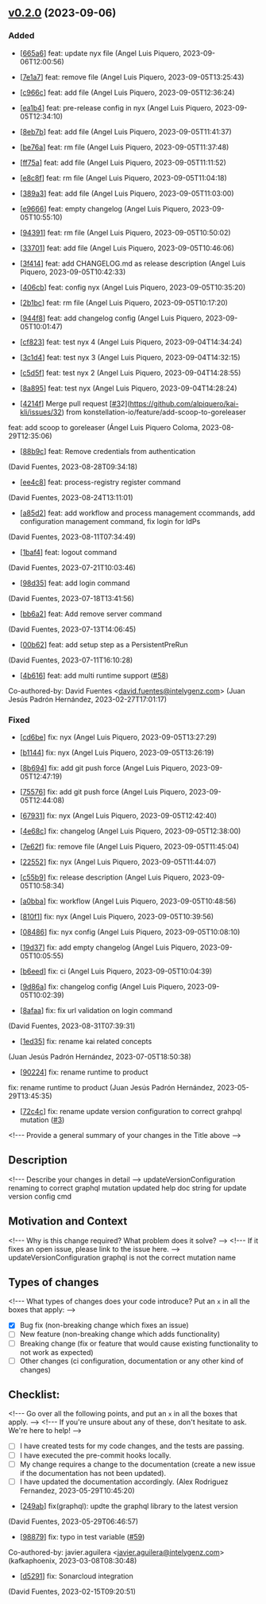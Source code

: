## [v0.2.0](https://github.com/alpiquero/nyx-test/tag/v0.2.0) (2023-09-06)

### Added

* [[665a6](https://github.com/alpiquero/nyx-test/commit/665a6d6f39db14a9a07b5c409db5dcbbde30e637)] feat: update nyx file
 (Angel Luis Piquero, 2023-09-06T12:00:56)

* [[7e1a7](https://github.com/alpiquero/nyx-test/commit/7e1a73fcafe67c7eeee4e9d7a84e27b54d2ca8a1)] feat: remove file
 (Angel Luis Piquero, 2023-09-05T13:25:43)

* [[c966c](https://github.com/alpiquero/nyx-test/commit/c966c83898c95ee41a1d4a8a80992ed5f66029c6)] feat: add file
 (Angel Luis Piquero, 2023-09-05T12:36:24)

* [[ea1b4](https://github.com/alpiquero/nyx-test/commit/ea1b4efa9c74339e3feda96991e6ca92366ec79e)] feat: pre-release config in nyx
 (Angel Luis Piquero, 2023-09-05T12:34:10)

* [[8eb7b](https://github.com/alpiquero/nyx-test/commit/8eb7bf052a7247929a090ff33ea211961072d0ac)] feat: add file
 (Angel Luis Piquero, 2023-09-05T11:41:37)

* [[be76a](https://github.com/alpiquero/nyx-test/commit/be76a299ca2ac2695fe449d447e1599d09d92d64)] feat: rm file
 (Angel Luis Piquero, 2023-09-05T11:37:48)

* [[ff75a](https://github.com/alpiquero/nyx-test/commit/ff75a23b90bdf395cd50322e6689b09121e537f4)] feat: add file
 (Angel Luis Piquero, 2023-09-05T11:11:52)

* [[e8c8f](https://github.com/alpiquero/nyx-test/commit/e8c8fda5b8e669100c05d47bee6821e706bd84f8)] feat: rm file
 (Angel Luis Piquero, 2023-09-05T11:04:18)

* [[389a3](https://github.com/alpiquero/nyx-test/commit/389a3dd6e40303fcdc74dee833a5e193b67bd3eb)] feat: add file
 (Angel Luis Piquero, 2023-09-05T11:03:00)

* [[e9666](https://github.com/alpiquero/nyx-test/commit/e9666270ef6ea5fbe068aa19e8db2e5cc148cde3)] feat: empty changelog
 (Angel Luis Piquero, 2023-09-05T10:55:10)

* [[94391](https://github.com/alpiquero/nyx-test/commit/94391a1a8530fb081d73fd668baeae9ccb9392c7)] feat: rm file
 (Angel Luis Piquero, 2023-09-05T10:50:02)

* [[33701](https://github.com/alpiquero/nyx-test/commit/33701dfc44e017849b31255542613c13cac3f3a8)] feat: add file
 (Angel Luis Piquero, 2023-09-05T10:46:06)

* [[3f414](https://github.com/alpiquero/nyx-test/commit/3f414ba786e48e16b4e585897f09aff3a3cc0700)] feat: add CHANGELOG.md as release description
 (Angel Luis Piquero, 2023-09-05T10:42:33)

* [[406cb](https://github.com/alpiquero/nyx-test/commit/406cb66b204799a84ea76e776c3b9eea9b400a6d)] feat: config nyx
 (Angel Luis Piquero, 2023-09-05T10:35:20)

* [[2b1bc](https://github.com/alpiquero/nyx-test/commit/2b1bc81a4c5c1029f826ee243e415b3151ea7488)] feat: rm file
 (Angel Luis Piquero, 2023-09-05T10:17:20)

* [[944f8](https://github.com/alpiquero/nyx-test/commit/944f84c4d7072563d59e72e9d9abe1b575dc25be)] feat: add changelog config
 (Angel Luis Piquero, 2023-09-05T10:01:47)

* [[cf823](https://github.com/alpiquero/nyx-test/commit/cf823f5c94535d0b0fa7f7e9f70dec7c2251eb0e)] feat: test nyx 4
 (Angel Luis Piquero, 2023-09-04T14:34:24)

* [[3c1d4](https://github.com/alpiquero/nyx-test/commit/3c1d4dcd10d89e0ba2be1fc5e67cb1b0fb971621)] feat: test nyx 3
 (Angel Luis Piquero, 2023-09-04T14:32:15)

* [[c5d5f](https://github.com/alpiquero/nyx-test/commit/c5d5f505ca01e2767e32e8f1cb2ebffe0b37093b)] feat: test nyx 2
 (Angel Luis Piquero, 2023-09-04T14:28:55)

* [[8a895](https://github.com/alpiquero/nyx-test/commit/8a895329bb26239e798d143b05188c8a02d62442)] feat: test nyx
 (Angel Luis Piquero, 2023-09-04T14:28:24)

* [[4214f](https://github.com/alpiquero/nyx-test/commit/4214f16ee722a32d0a0dea29cf8bcff82af13e84)] Merge pull request [[#3](https://github.com/alpiquero/kai-kli/issues/3)2](https://github.com/alpiquero/kai-kli/issues/32) from konstellation-io/feature/add-scoop-to-goreleaser

feat: add scoop to goreleaser (Ángel Luis Piquero Coloma, 2023-08-29T12:35:06)

* [[88b9c](https://github.com/alpiquero/nyx-test/commit/88b9c24d058e5c1b62eaed7c7774ada378ed740b)] feat: Remove credentials from authentication

 (David Fuentes, 2023-08-28T09:34:18)

* [[ee4c8](https://github.com/alpiquero/nyx-test/commit/ee4c82bc224bb07a71011b90639f2db1bcd25039)] feat: process-registry register command

 (David Fuentes, 2023-08-24T13:11:01)

* [[a85d2](https://github.com/alpiquero/nyx-test/commit/a85d241918cc51a42372b9cdd44e53c6f44d1b3e)] feat: add workflow and process management ccommands, add configuration management command, fix login for IdPs

 (David Fuentes, 2023-08-11T07:34:49)

* [[1baf4](https://github.com/alpiquero/nyx-test/commit/1baf4ef932406d61a0d27c919bac9a818e172cef)] feat: logout command

 (David Fuentes, 2023-07-21T10:03:46)

* [[98d35](https://github.com/alpiquero/nyx-test/commit/98d35c16fcdb7c8d5337e0e6bf5e7081b5ce05c5)] feat: add login command

 (David Fuentes, 2023-07-18T13:41:56)

* [[bb6a2](https://github.com/alpiquero/nyx-test/commit/bb6a2736bb39b5dfdb3b3316f90ef25dbca000c5)] feat: Add remove server command 

 (David Fuentes, 2023-07-13T14:06:45)

* [[00b62](https://github.com/alpiquero/nyx-test/commit/00b62f8fefcc4bc3e3df55f6b2262e69cddaabbf)] feat: add setup step as a PersistentPreRun

 (David Fuentes, 2023-07-11T16:10:28)

* [[4b616](https://github.com/alpiquero/nyx-test/commit/4b6162a46d4be17a1b1c89ac9b210aecd9e95410)] feat: add multi runtime support ([#58](https://github.com/alpiquero/kai-kli/issues/58))

Co-authored-by: David Fuentes &lt;david.fuentes@intelygenz.com&gt; (Juan Jesús Padrón Hernández, 2023-02-27T17:01:17)

### Fixed

* [[cd6be](https://github.com/alpiquero/nyx-test/commit/cd6be8b4237b11c64b5a56cd53439fd131943590)] fix: nyx
 (Angel Luis Piquero, 2023-09-05T13:27:29)

* [[b1144](https://github.com/alpiquero/nyx-test/commit/b11443e3b9a6b8b81d6eaaff51113a2125a6aa5d)] fix: nyx
 (Angel Luis Piquero, 2023-09-05T13:26:19)

* [[8b694](https://github.com/alpiquero/nyx-test/commit/8b694485402141af80ad96b37e0cacde3f530e94)] fix: add git push force
 (Angel Luis Piquero, 2023-09-05T12:47:19)

* [[75576](https://github.com/alpiquero/nyx-test/commit/755764307b1227fd74067d515f7716c72af9ac64)] fix: add git push force
 (Angel Luis Piquero, 2023-09-05T12:44:08)

* [[67931](https://github.com/alpiquero/nyx-test/commit/679316301b13cc8ec0a329353c7019a3415164a8)] fix: nyx
 (Angel Luis Piquero, 2023-09-05T12:42:40)

* [[4e68c](https://github.com/alpiquero/nyx-test/commit/4e68ce0eb9d965c7d701d4643a5d8dbedca0e90d)] fix: changelog
 (Angel Luis Piquero, 2023-09-05T12:38:00)

* [[7e62f](https://github.com/alpiquero/nyx-test/commit/7e62f3bdb39388beedd60205b5cfd7ab8e4aee95)] fix: remove file
 (Angel Luis Piquero, 2023-09-05T11:45:04)

* [[22552](https://github.com/alpiquero/nyx-test/commit/22552b36a71213305324b4a89e937ea7d4763c4f)] fix: nyx
 (Angel Luis Piquero, 2023-09-05T11:44:07)

* [[c55b9](https://github.com/alpiquero/nyx-test/commit/c55b9c5dda64632b80151a6ffb698a16ffb12a7f)] fix: release description
 (Angel Luis Piquero, 2023-09-05T10:58:34)

* [[a0bba](https://github.com/alpiquero/nyx-test/commit/a0bba60731d50c2a9872411e3c8d8ab385eddfe4)] fix: workflow
 (Angel Luis Piquero, 2023-09-05T10:48:56)

* [[810f1](https://github.com/alpiquero/nyx-test/commit/810f1938ac9e029f790b3397d34f2f02abd915ef)] fix: nyx
 (Angel Luis Piquero, 2023-09-05T10:39:56)

* [[08486](https://github.com/alpiquero/nyx-test/commit/08486b2f0e4bb1d6afee6c13057254ee92714b3c)] fix: nyx config
 (Angel Luis Piquero, 2023-09-05T10:08:10)

* [[19d37](https://github.com/alpiquero/nyx-test/commit/19d37d44b91ef3120371ca9c6c7a62aaaaf66075)] fix: add empty changelog
 (Angel Luis Piquero, 2023-09-05T10:05:55)

* [[b6eed](https://github.com/alpiquero/nyx-test/commit/b6eed78bda583d6f2c047a19481102b218db425f)] fix: ci
 (Angel Luis Piquero, 2023-09-05T10:04:39)

* [[9d86a](https://github.com/alpiquero/nyx-test/commit/9d86a0f685e73cb271c92dc9ba74ce8c7b947c6d)] fix: changelog config
 (Angel Luis Piquero, 2023-09-05T10:02:39)

* [[8afaa](https://github.com/alpiquero/nyx-test/commit/8afaa2eb90d740ddf52df97c98774381b6f32ed4)] fix: fix url validation on login command

 (David Fuentes, 2023-08-31T07:39:31)

* [[1ed35](https://github.com/alpiquero/nyx-test/commit/1ed35566f5b3bd9eaeed5ee8022bd47d23015dd3)] fix: rename kai related concepts

 (Juan Jesús Padrón Hernández, 2023-07-05T18:50:38)

* [[90224](https://github.com/alpiquero/nyx-test/commit/902242de9d9e64231ca05bf882a47be70a8da9b3)] fix: rename runtime to product

fix: rename runtime to product (Juan Jesús Padrón Hernández, 2023-05-29T13:45:35)

* [[72c4c](https://github.com/alpiquero/nyx-test/commit/72c4c5f2ae255542b44f2b5641a86cfb717f38c4)] fix: rename update version configuration to correct grahpql mutation ([#3](https://github.com/alpiquero/kai-kli/issues/3))

&lt;!--- Provide a general summary of your changes in the Title above --&gt;

## Description
&lt;!--- Describe your changes in detail --&gt;
updateVersionConfiguration renaming to correct graphql mutation
updated help doc string for update version config cmd

## Motivation and Context
&lt;!--- Why is this change required? What problem does it solve? --&gt;
&lt;!--- If it fixes an open issue, please link to the issue here. --&gt;
updateVersionConfiguration graphql is not the correct mutation name

## Types of changes
&lt;!--- What types of changes does your code introduce? Put an `x` in all the boxes that apply: --&gt;
- [X] Bug fix (non-breaking change which fixes an issue)
- [ ] New feature (non-breaking change which adds functionality)
- [ ] Breaking change (fix or feature that would cause existing functionality to not work as expected)
- [ ] Other changes (ci configuration, documentation or any other kind of changes)

## Checklist:
&lt;!--- Go over all the following points, and put an `x` in all the boxes that apply. --&gt;
&lt;!--- If you&apos;re unsure about any of these, don&apos;t hesitate to ask. We&apos;re here to help! --&gt;
- [ ] I have created tests for my code changes, and the tests are passing.
- [ ] I have executed the pre-commit hooks locally.
- [ ] My change requires a change to the documentation (create a new issue if the documentation has not been updated).
- [ ] I have updated the documentation accordingly.
 (Alex Rodriguez Fernandez, 2023-05-29T10:45:20)

* [[249ab](https://github.com/alpiquero/nyx-test/commit/249abb0282e3fb79ea42e8e4c9535f75faf09298)] fix(graphql): updte the graphql library to the latest version

 (David Fuentes, 2023-05-29T06:46:57)

* [[98879](https://github.com/alpiquero/nyx-test/commit/98879294db5b72cd19e4a74b4f87e27a2e115829)] fix: typo in test variable ([#59](https://github.com/alpiquero/kai-kli/issues/59))

Co-authored-by: javier.aguilera &lt;javier.aguilera@intelygenz.com&gt; (kafkaphoenix, 2023-03-08T08:30:48)

* [[d5291](https://github.com/alpiquero/nyx-test/commit/d52913f07bec14f83d65af18432fd292d6e6bb7a)] fix: Sonarcloud integration

 (David Fuentes, 2023-02-15T09:20:51)

